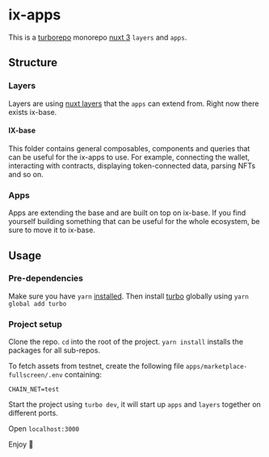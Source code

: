 # ix-apps

This is a [turborepo](https://turbo.build/repo) monorepo [nuxt 3](https://nuxt.com/) `layers` and `apps`.

## Structure

### Layers 

Layers are using [nuxt layers](https://nuxt.com/docs/guide/going-further/layers) that the `apps` can extend from. Right now there exists ix-base.

#### IX-base

This folder contains general composables, components and queries that can be useful for the ix-apps to use. For example, connecting the wallet, interacting with contracts, displaying token-connected data, parsing NFTs and so on.

### Apps 

Apps are extending the base and are built on top on ix-base. If you find yourself building something that can be useful for the whole ecosystem, be sure to move it to ix-base.


## Usage

### Pre-dependencies

Make sure you have `yarn` [installed](https://classic.yarnpkg.com/lang/en/docs/install/). Then install [turbo](https://turbo.build/repo) globally using `yarn global add turbo`

### Project setup

Clone the repo. `cd` into the root of the project. `yarn install` installs the packages for all sub-repos.

To fetch assets from testnet, create the following file `apps/marketplace-fullscreen/.env` containing:

````CHAIN_NET=test````

Start the project using `turbo dev`, it will start up `apps` and `layers` together on different ports.

Open `localhost:3000`

Enjoy 🌼
